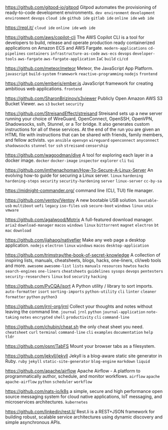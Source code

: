 https://github.com/gitpod-io/gitpod Gitpod automates the provisioning of ready-to-code development environments. `dev environment` `development environment` `devops` `cloud ide` `github ide` `gitlab ide` `online ide` `web ide`

https://repl.it/ `cloud ide` `online ide` `web ide`

https://github.com/aws/copilot-cli The AWS Copilot CLI is a tool for developers to build, release and operate production ready containerized applications on Amazon ECS and AWS Fargate. `modern-applications` `cd-pipelines` `containers` `infrastructure-as-code` `aws-ecs` `devops` `developer-tools` `aws-fargate` `aws-fargate-application` `IaC` `build` `ci/cd`

https://github.com/meteor/meteor Meteor, the JavaScript App Platform. `javascript` `build-system` `framework` `reactive-programming` `nodejs` `frontend`

https://github.com/emberjs/ember.js JavaScript framework for creating ambitious web applications. `frontend`

https://github.com/SharonBrizinov/s3viewer Publicly Open Amazon AWS S3 Bucket Viewer. `aws` `s3` `bucket` `security`

https://github.com/StreisandEffect/streisand Streisand sets up a new server running your choice of WireGuard, OpenConnect, OpenSSH, OpenVPN, Shadowsocks, sslh, Stunnel, or a Tor bridge. It also generates custom instructions for all of these services. At the end of the run you are given an HTML file with instructions that can be shared with friends, family members, and fellow activists. `vpn` `ansible` `openvpn` `wireguard` `openconnect` `anyconnect` `shadowsocks` `stunnel` `tor` `ssh` `streisand` `censorship`

https://github.com/wagoodman/dive A tool for exploring each layer in a docker image. `docker` `docker-image` `inspector` `explorer` `cli` `tui`

https://github.com/imthenachoman/How-To-Secure-A-Linux-Server An evolving how-to guide for securing a Linux server. `linux` `hardening` `hardening-steps` `security` `security-hardening` `server` `linux-server` `cc-by-sa`

https://midnight-commander.org/ command line (CLI, TUI) file manager.

https://github.com/ventoy/Ventoy A new bootable USB solution. `bootable-usb` `multiboot` `uefi` `legacy` `iso-files` `usb` `secure-boot` `windows` `linux` `unix` `vmware`

https://github.com/agalwood/Motrix A full-featured download manager. `aria2` `download-manager` `macos` `windows` `linux` `bittorrent` `magnet` `electron` `bt` `mac` `download`

https://github.com/jiahaog/nativefier Make any web page a desktop application. `nodejs` `electron` `linux` `windows` `macos` `desktop-application`

https://github.com/trimstray/the-book-of-secret-knowledge A collection of inspiring lists, manuals, cheatsheets, blogs, hacks, one-liners, cli/web tools and more. `awesome` `awesome-list` `lists` `manuals` `resources` `howtos` `hacks` `search-engines` `one-liners` `cheatsheets` `guidelines` `sysops` `devops` `pentesters` `security-researchers` `linux` `bsd` `security` `hacking`

https://github.com/PyCQA/isort A Python utility / library to sort imports. `auto-formatter` `isort` `sorting-imports` `python-utility` `cli` `linter` `cleaner` `formatter` `python` `python3`

https://github.com/jrnl-org/jrnl Collect your thoughts and notes without leaving the command line. `journal` `jrnl` `python` `journal-application` `note-taking` `notes` `encrypted` `shell` `productivity` `cli` `command-line`

https://github.com/chubin/cheat.sh the only cheat sheet you need. `cheatsheet` `curl` `terminal` `command-line` `cli` `examples` `documentation` `help` `tldr`

https://github.com/osnr/TabFS Mount your browser tabs as a filesystem. 

https://github.com/jekyll/jekyll Jekyll is a blog-aware static site generator in Ruby. `ruby` `jekyll` `static-site-generator` `blog-engine` `markdown` `liquid`

https://github.com/apache/airflow Apache Airflow - A platform to programmatically author, schedule, and monitor workflows. `airflow` `apache` `apache-airflow` `python` `scheduler` `workflow`

https://github.com/nats-io/k8s a simple, secure and high performance open source messaging system for cloud native applications, IoT messaging, and microservices architectures. `kubernetes`

https://github.com/linkedin/rest.li/ Rest.li is a REST+JSON framework for building robust, scalable service architectures using dynamic discovery and simple asynchronous APIs.

